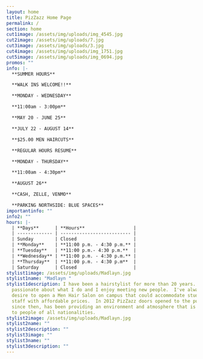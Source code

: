 ```yaml
---
layout: home
title: PizZazz Home Page
permalink: /
section: home
cut1image: /assets/img/uploads/img_4545.jpg
cut2image: /assets/img/uploads/7.jpg
cut3image: /assets/img/uploads/3.jpg
cut4image: /assets/img/uploads/img_1751.jpg
cut5image: /assets/img/uploads/img_0694.jpg
promos: ""
info: |-
  **SUMMER HOURS**

  **WALK INS WELCOME!!** 

  **MONDAY - WEDNESDAY**

  **11:00am - 3:00pm**

  **MAY 20 - JUNE 25**

  **JULY 22 - AUGUST 14**

  **$25.00 MEN HAIRCUTS**

  **REGULAR HOURS RESUME** 

  **MONDAY - THURSDAY**

  **11:00am - 4:30pm**

  **AUGUST 26**

  **CASH, ZELLE, VENMO**

  **PARKING NORTHSIDE: BLUE SPACES**
importantinfo: ""
info2: ""
hours: |-
  | **Days**      | **Hours**                  |
  | ------------- | -------------------------- |
  | Sunday        | Closed                     |
  | **Monday**    | **11:00 p.m. - 4:30 p.m.** |
  | **Tuesday**   | **11:00 p.m.- 4:30 p.m.**  |
  | **Wednesday** | **11:00 p.m. - 4:30 p.m.** |
  | **Thursday**  | **11:00 p.m. - 4:30 p.m**  |
  | Saturday      | Closed                     |
stylist1image: /assets/img/uploads/Madlayn.jpg
stylist1name: "Madlayn "
stylist1description: I have been a hairstylist for more than 20 years.  I'm very
  passionate about what I do and I enjoy meeting new people.  I've always had a
  desire to open a Men Hair Salon on campus that could accommodate students and
  staff with affordable prices.  In 2012 PizZazz doors opened to the public and,
  since then, has been providing an environment and atmosphere that is welcoming
  to people of all nationalities.
stylist2image: /assets/img/uploads/Madlayn.jpg
stylist2name: ""
stylist2description: ""
stylist3image: ""
stylist3name: ""
stylist3description: ""
---
```

